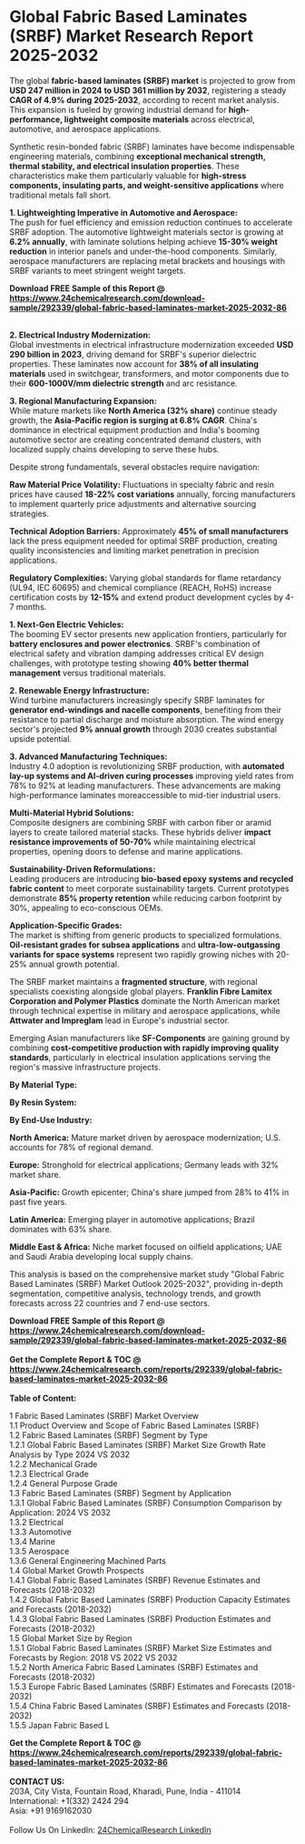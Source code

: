 <h1>Global Fabric Based Laminates (SRBF) Market Research Report 2025-2032</h1><p>The global <strong>fabric-based laminates (SRBF) market</strong> is projected to grow from <strong>USD 247 million in 2024 to USD 361 million by 2032</strong>, registering a steady <strong>CAGR of 4.9% during 2025-2032</strong>, according to recent market analysis. This expansion is fueled by growing industrial demand for <strong>high-performance, lightweight composite materials</strong> across electrical, automotive, and aerospace applications.</p><p>Synthetic resin-bonded fabric (SRBF) laminates have become indispensable engineering materials, combining <strong>exceptional mechanical strength, thermal stability, and electrical insulation properties</strong>. These characteristics make them particularly valuable for <strong>high-stress components, insulating parts, and weight-sensitive applications</strong> where traditional metals fall short.</p><p><strong>1. Lightweighting Imperative in Automotive and Aerospace:</strong><br>
The push for fuel efficiency and emission reduction continues to accelerate SRBF adoption. The automotive lightweight materials sector is growing at <strong>6.2% annually</strong>, with laminate solutions helping achieve <strong>15-30% weight reduction</strong> in interior panels and under-the-hood components. Similarly, aerospace manufacturers are replacing metal brackets and housings with SRBF variants to meet stringent weight targets.</p><div><b>Download FREE Sample of this Report @ 
            <a href="https://www.24chemicalresearch.com/download-sample/292339/global-fabric-based-laminates-market-2025-2032-86">
            https://www.24chemicalresearch.com/download-sample/292339/global-fabric-based-laminates-market-2025-2032-86</a></b></div><br><p><strong>2. Electrical Industry Modernization:</strong><br>
Global investments in electrical infrastructure modernization exceeded <strong>USD 290 billion in 2023</strong>, driving demand for SRBF's superior dielectric properties. These laminates now account for <strong>38% of all insulating materials</strong> used in switchgear, transformers, and motor components due to their <strong>600-1000V/mm dielectric strength</strong> and arc resistance.</p><p><strong>3. Regional Manufacturing Expansion:</strong><br>
While mature markets like <strong>North America (32% share)</strong> continue steady growth, the <strong>Asia-Pacific region is surging at 6.8% CAGR</strong>. China's dominance in electrical equipment production and India's booming automotive sector are creating concentrated demand clusters, with localized supply chains developing to serve these hubs.</p><p>Despite strong fundamentals, several obstacles require navigation:</p><p><strong>Raw Material Price Volatility:</strong> Fluctuations in specialty fabric and resin prices have caused <strong>18-22% cost variations</strong> annually, forcing manufacturers to implement quarterly price adjustments and alternative sourcing strategies.</p><p><strong>Technical Adoption Barriers:</strong> Approximately <strong>45% of small manufacturers</strong> lack the press equipment needed for optimal SRBF production, creating quality inconsistencies and limiting market penetration in precision applications.</p><p><strong>Regulatory Complexities:</strong> Varying global standards for flame retardancy (UL94, IEC 60695) and chemical compliance (REACH, RoHS) increase certification costs by <strong>12-15%</strong> and extend product development cycles by 4-7 months.</p><p><strong>1. Next-Gen Electric Vehicles:</strong><br>
The booming EV sector presents new application frontiers, particularly for <strong>battery enclosures and power electronics</strong>. SRBF's combination of electrical safety and vibration damping addresses critical EV design challenges, with prototype testing showing <strong>40% better thermal management</strong> versus traditional materials.</p><p><strong>2. Renewable Energy Infrastructure:</strong><br>
Wind turbine manufacturers increasingly specify SRBF laminates for <strong>generator end-windings and nacelle components</strong>, benefiting from their resistance to partial discharge and moisture absorption. The wind energy sector's projected <strong>9% annual growth</strong> through 2030 creates substantial upside potential.</p><p><strong>3. Advanced Manufacturing Techniques:</strong><br>
Industry 4.0 adoption is revolutionizing SRBF production, with <strong>automated lay-up systems and AI-driven curing processes</strong> improving yield rates from 78% to 92% at leading manufacturers. These advancements are making high-performance laminates moreaccessible to mid-tier industrial users.</p><p><strong>Multi-Material Hybrid Solutions:</strong><br>
	Composite designers are combining SRBF with carbon fiber or aramid layers to create tailored material stacks. These hybrids deliver <strong>impact resistance improvements of 50-70%</strong> while maintaining electrical properties, opening doors to defense and marine applications.</p><p><strong>Sustainability-Driven Reformulations:</strong><br>
	Leading producers are introducing <strong>bio-based epoxy systems and recycled fabric content</strong> to meet corporate sustainability targets. Current prototypes demonstrate <strong>85% property retention</strong> while reducing carbon footprint by 30%, appealing to eco-conscious OEMs.</p><p><strong>Application-Specific Grades:</strong><br>
	The market is shifting from generic products to specialized formulations. <strong>Oil-resistant grades for subsea applications</strong> and <strong>ultra-low-outgassing variants for space systems</strong> represent two rapidly growing niches with 20-25% annual growth potential.</p><p>The SRBF market maintains a <strong>fragmented structure</strong>, with regional specialists coexisting alongside global players. <strong>Franklin Fibre Lamitex Corporation and Polymer Plastics</strong> dominate the North American market through technical expertise in military and aerospace applications, while <strong>Attwater and Impreglam</strong> lead in Europe's industrial sector.</p><p>Emerging Asian manufacturers like <strong>SF-Components</strong> are gaining ground by combining <strong>cost-competitive production with rapidly improving quality standards</strong>, particularly in electrical insulation applications serving the region's massive infrastructure projects.</p><p><strong>By Material Type:</strong></p><p><strong>By Resin System:</strong></p><p><strong>By End-Use Industry:</strong></p><p><strong>North America:</strong> Mature market driven by aerospace modernization; U.S. accounts for 78% of regional demand.</p><p><strong>Europe:</strong> Stronghold for electrical applications; Germany leads with 32% market share.</p><p><strong>Asia-Pacific:</strong> Growth epicenter; China's share jumped from 28% to 41% in past five years.</p><p><strong>Latin America:</strong> Emerging player in automotive applications; Brazil dominates with 63% share.</p><p><strong>Middle East &amp; Africa:</strong> Niche market focused on oilfield applications; UAE and Saudi Arabia developing local supply chains.</p><p>This analysis is based on the comprehensive market study "Global Fabric Based Laminates (SRBF) Market Outlook 2025-2032", providing in-depth segmentation, competitive analysis, technology trends, and growth forecasts across 22 countries and 7 end-use sectors.</p><div><b>Download FREE Sample of this Report @ 
            <a href="https://www.24chemicalresearch.com/download-sample/292339/global-fabric-based-laminates-market-2025-2032-86">
            https://www.24chemicalresearch.com/download-sample/292339/global-fabric-based-laminates-market-2025-2032-86</a></b></div><br><div><b>Get the Complete Report & TOC @ 
            <a href="https://www.24chemicalresearch.com/reports/292339/global-fabric-based-laminates-market-2025-2032-86">
            https://www.24chemicalresearch.com/reports/292339/global-fabric-based-laminates-market-2025-2032-86</a></b></div><br>
            <b>Table of Content:</b><p>1 Fabric Based Laminates (SRBF) Market Overview<br />
    1.1 Product Overview and Scope of Fabric Based Laminates (SRBF)<br />
    1.2 Fabric Based Laminates (SRBF) Segment by Type<br />
        1.2.1 Global Fabric Based Laminates (SRBF) Market Size Growth Rate Analysis by Type 2024 VS 2032<br />
        1.2.2 Mechanical Grade<br />
        1.2.3 Electrical Grade<br />
        1.2.4 General Purpose Grade<br />
    1.3 Fabric Based Laminates (SRBF) Segment by Application<br />
        1.3.1 Global Fabric Based Laminates (SRBF) Consumption Comparison by Application: 2024 VS 2032<br />
        1.3.2 Electrical<br />
        1.3.3 Automotive<br />
        1.3.4 Marine<br />
        1.3.5 Aerospace<br />
        1.3.6 General Engineering Machined Parts<br />
    1.4 Global Market Growth Prospects<br />
        1.4.1 Global Fabric Based Laminates (SRBF) Revenue Estimates and Forecasts (2018-2032)<br />
        1.4.2 Global Fabric Based Laminates (SRBF) Production Capacity Estimates and Forecasts (2018-2032)<br />
        1.4.3 Global Fabric Based Laminates (SRBF) Production Estimates and Forecasts (2018-2032)<br />
    1.5 Global Market Size by Region<br />
        1.5.1 Global Fabric Based Laminates (SRBF) Market Size Estimates and Forecasts by Region: 2018 VS 2022 VS 2032<br />
        1.5.2 North America Fabric Based Laminates (SRBF) Estimates and Forecasts (2018-2032)<br />
        1.5.3 Europe Fabric Based Laminates (SRBF) Estimates and Forecasts (2018-2032)<br />
        1.5.4 China Fabric Based Laminates (SRBF) Estimates and Forecasts (2018-2032)<br />
        1.5.5 Japan Fabric Based L</p><div><b>Get the Complete Report & TOC @ 
            <a href="https://www.24chemicalresearch.com/reports/292339/global-fabric-based-laminates-market-2025-2032-86">
            https://www.24chemicalresearch.com/reports/292339/global-fabric-based-laminates-market-2025-2032-86</a></b></div><br><b>CONTACT US:</b><br>
            203A, City Vista, Fountain Road, Kharadi, Pune, India - 411014<br>
            International: +1(332) 2424 294<br>
            Asia: +91 9169162030 <br><br>
            Follow Us On LinkedIn: <a href="https://www.linkedin.com/company/24chemicalresearch/">24ChemicalResearch LinkedIn</a>